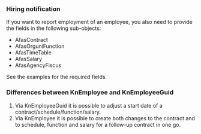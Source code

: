 ### Hiring notification

If you want to report employment of an  employee, you also need to provide the fields in the following sub-objects:

- AfasContract
- AfasOrguniFunction
- AfasTimeTable
- AfasSalary
- AfasAgencyFiscus

See the examples for the required fields.

### Differences between KnEmployee and KnEmployeeGuid

1. Via KnEmployeeGuid it is possible to adjust a start date of a contract/schedule/function/salary.
2. Via KnEmployee it is possible to create both changes to the contract and to schedule, function and salary for a follow-up contract in one go.
